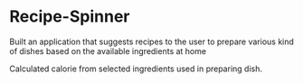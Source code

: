 # Recipe-Spinner
Built an application that suggests recipes to the user to prepare various kind of dishes based on the available ingredients at home

Calculated calorie from selected ingredients used in preparing dish.
